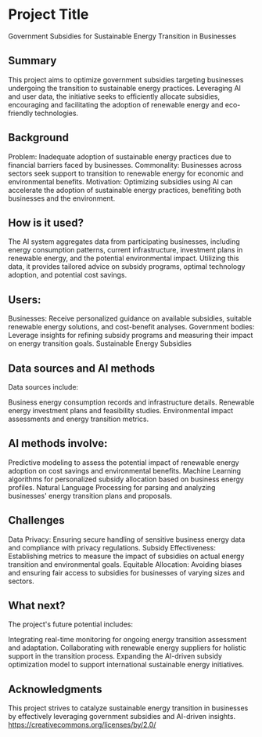 
# Project Title

Government Subsidies for Sustainable Energy Transition in Businesses


## Summary

This project aims to optimize government subsidies targeting businesses undergoing the transition to sustainable energy practices. Leveraging AI and user data, the initiative seeks to efficiently allocate subsidies, encouraging and facilitating the adoption of renewable energy and eco-friendly technologies.


## Background

Problem: Inadequate adoption of sustainable energy practices due to financial barriers faced by businesses.
Commonality: Businesses across sectors seek support to transition to renewable energy for economic and environmental benefits.
Motivation: Optimizing subsidies using AI can accelerate the adoption of sustainable energy practices, benefiting both businesses and the environment.


## How is it used?

The AI system aggregates data from participating businesses, including energy consumption patterns, current infrastructure, investment plans in renewable energy, and the potential environmental impact. Utilizing this data, it provides tailored advice on subsidy programs, optimal technology adoption, and potential cost savings.


## Users:

Businesses: Receive personalized guidance on available subsidies, suitable renewable energy solutions, and cost-benefit analyses.
Government bodies: Leverage insights for refining subsidy programs and measuring their impact on energy transition goals.
Sustainable Energy Subsidies


## Data sources and AI methods

Data sources include:

Business energy consumption records and infrastructure details.
Renewable energy investment plans and feasibility studies.
Environmental impact assessments and energy transition metrics.


## AI methods involve:

Predictive modeling to assess the potential impact of renewable energy adoption on cost savings and environmental benefits.
Machine Learning algorithms for personalized subsidy allocation based on business energy profiles.
Natural Language Processing for parsing and analyzing businesses' energy transition plans and proposals.


## Challenges

Data Privacy: Ensuring secure handling of sensitive business energy data and compliance with privacy regulations.
Subsidy Effectiveness: Establishing metrics to measure the impact of subsidies on actual energy transition and environmental goals.
Equitable Allocation: Avoiding biases and ensuring fair access to subsidies for businesses of varying sizes and sectors.


## What next?

The project's future potential includes:

Integrating real-time monitoring for ongoing energy transition assessment and adaptation.
Collaborating with renewable energy suppliers for holistic support in the transition process.
Expanding the AI-driven subsidy optimization model to support international sustainable energy initiatives.


## Acknowledgments

This project strives to catalyze sustainable energy transition in businesses by effectively leveraging government subsidies and AI-driven insights.
https://creativecommons.org/licenses/by/2.0/
